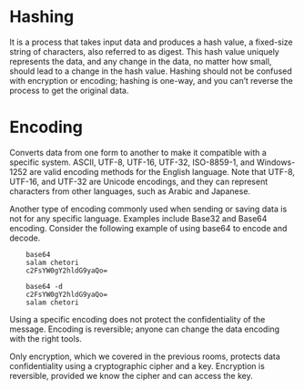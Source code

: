# Hashing

It is a process that takes input data and produces a hash value, a fixed-size string of characters, also referred to as digest. This hash value uniquely represents the data, and any change in the data, no matter how small, should lead to a change in the hash value. Hashing should not be confused with encryption or encoding; hashing is one-way, and you can’t reverse the process to get the original data.

# Encoding

Converts data from one form to another to make it compatible with a specific system. ASCII, UTF-8, UTF-16, UTF-32, ISO-8859-1, and Windows-1252 are valid encoding methods for the English language. Note that UTF-8, UTF-16, and UTF-32 are Unicode encodings, and they can represent characters from other languages, such as Arabic and Japanese.

Another type of encoding commonly used when sending or saving data is not for any specific language. Examples include Base32 and Base64 encoding. Consider the following example of using base64 to encode and decode.

```shell
    base64
    salam chetori
    c2FsYW0gY2hldG9yaQo=
    
    base64 -d 
    c2FsYW0gY2hldG9yaQo=
    salam chetori
```

Using a specific encoding does not protect the confidentiality of the message. Encoding is reversible; anyone can change the data encoding with the right tools.

Only encryption, which we covered in the previous rooms, protects data confidentiality using a cryptographic cipher and a key. Encryption is reversible, provided we know the cipher and can access the key.

